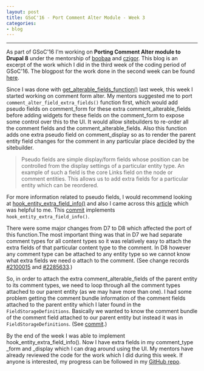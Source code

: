 ```yaml
---
layout: post
title: GSoC'16 - Port Comment Alter Module - Week 3
categories:
- blog
---
```


---

As part of GSoC'16 I'm working on **Porting Comment Alter module to Drupal 8** under the mentorship of [boobaa][] and [czigor][]. This blog is an excerpt of the work which I did in the third week of the coding period of GSoC'16. The blogpost for the work done in the second week can be found [here][previous_blog].

Since I was done with [get_alterable_fields_function()][1] last week, this week I started working on comment form alter. My mentors suggested me to port `comment_alter_field_extra_fields()` function first, which would add pseudo fields on comment_form for these extra comment_alterable_fields before adding widgets for these fields on the comment_form to expose some control over this to the UI. It would allow sitebuilders to re-order all the comment fields and the comment_alterable_fields. Also this function adds one extra pseudo field on comment_display so as to render the parent entity field changes for the comment in any particular place decided by the sitebuilder.

> Pseudo fields are simple display/form fields whose position can be controlled from the display settings of a particular entity type. An example of such a field is the core Links field on the node or comment entities. This allows us to add extra fields for a particular entity which can be reordered.

For more information related to pseudo fields, I would recommend looking at [hook_entity_extra_field_info()][2] and also I came across this [article][] which was helpful to me. This [commit][3] implements `hook_entity_extra_field_info()`.

There were some major changes from D7 to D8 which affected the port of this function.The most important thing was that in D7 we had separate comment types for all content types so it was relatively easy to attach the extra fields of that particular content type to the comment. In D8 however any comment type can be attached to any entity type so we cannot know what extra fields we need o attach to the comment. (See change records [#2100015][4] and [#2285633][5].)

So, in order to attach the extra comment_alterable_fields of the parent entity to its comment types, we need to loop through all the comment types attached to our parent entity (as we may have more than one). I had some problem getting the comment bundle information of the comment fields attached to the parent entity which I later found in the `FieldStorageDefinitions`. Basically we wanted to know the comment bundle of the comment field attached to our parent entity but instead it was in `FieldStorageDefinitions`. (See [commit][6].)

By the end of the week I was able to implement hook_entity_extra_field_info(). Now I have extra fields in my comment_type _form and _display which I can drag around using the UI. My mentors have already reviewed the code for the work which I did during this week. If anyone is interested, my progress can be followed in my [GitHub repo][github_repo].

[boobaa]:https://www.drupal.org/u/boobaa
[czigor]:https://www.drupal.org/u/czigor
[github_repo]:https://github.com/anchal29/comment_alter
[previous_blog]:../07/GSoC-16-Port-Comment-Alter-Module-Week-2.html
[1]:https://github.com/anchal29/comment_alter/commit/1b12cfceac23afce40349d02ebb4a4c705282c89
[2]:https://api.drupal.org/api/drupal/core!lib!Drupal!Core!Entity!entity.api.php/function/hook_entity_extra_field_info/8.2.x
[article]:https://www.webomelette.com/creating-pseudo-fields-drupal-8
[3]:https://github.com/anchal29/comment_alter/commit/2458eaf72172a933f89448a39bcd911349fee2a1
[4]:https://www.drupal.org/node/2100015
[5]:https://www.drupal.org/node/2285633
[6]:https://github.com/anchal29/comment_alter/commit/859bdc76e1c84b74e7ca54006971ffd8af1f2e63
